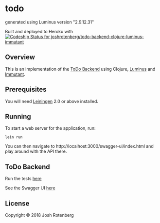 # todo

generated using Luminus version "2.9.12.31"

Built and deployed to Heroku with [ ![Codeship Status for joshrotenberg/todo-backend-clojure-luminus-immutant](https://app.codeship.com/projects/4ed146c0-0962-0136-c52d-4a8e80685515/status?branch=master)](https://app.codeship.com/projects/281424)

## Overview

This is an implementation of the [ToDo Backend][0] using Clojure, [Luminus][1] and [Immutant][2].

## Prerequisites

You will need [Leiningen][3] 2.0 or above installed.

## Running

To start a web server for the application, run:

    lein run 

You can then navigate to http://localhost:3000/swagger-ui/index.html and play around with the API there.

## ToDo Backend

Run the tests [here][4]

See the Swagger UI [here][5]

## License

Copyright © 2018 Josh Rotenberg

[0]: https://www.todobackend.com/index.html
[1]: http://www.luminusweb.net/
[2]: http://immutant.org/
[3]: https://github.com/technomancy/leiningen
[4]: https://www.todobackend.com/specs/index.html?https://todo-backend-clojure-luminus.herokuapp.com/todos
[5]: http://todo-backend-clojure-luminus.herokuapp.com/swagger-ui/index.html
